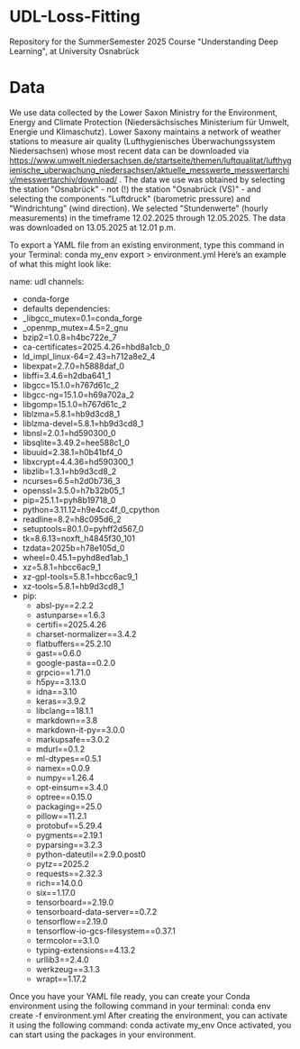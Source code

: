 # UDL-Loss-Fitting
Repository for the SummerSemester 2025 Course "Understanding Deep Learning", at University Osnabrück

# Data

We use data collected by the Lower Saxon Ministry for the Environment, Energy and Climate Protection (Niedersächsisches Ministerium für Umwelt, Energie und Klimaschutz). Lower Saxony maintains a network of weather stations to measure air quality (Lufthygienisches Überwachungssystem Niedersachsen) whose most recent data can be downloaded via https://www.umwelt.niedersachsen.de/startseite/themen/luftqualitat/lufthygienische_uberwachung_niedersachsen/aktuelle_messwerte_messwertarchiv/messwertarchiv/download/ . The data we use was obtained by selecting the station "Osnabrück" - not (!) the station "Osnabrück (VS)" - and selecting the components "Luftdruck" (barometric pressure) and "Windrichtung" (wind direction). We selected "Stundenwerte" (hourly measurements) in the timeframe 12.02.2025 through 12.05.2025. The data was downloaded on 13.05.2025 at 12.01 p.m.


To export a YAML file from an existing environment, type this command in your Terminal: conda my_env export > environment.yml
Here’s an example of what this might look like:

name: udl
channels:
  - conda-forge
  - defaults
dependencies:
  - _libgcc_mutex=0.1=conda_forge
  - _openmp_mutex=4.5=2_gnu
  - bzip2=1.0.8=h4bc722e_7
  - ca-certificates=2025.4.26=hbd8a1cb_0
  - ld_impl_linux-64=2.43=h712a8e2_4
  - libexpat=2.7.0=h5888daf_0
  - libffi=3.4.6=h2dba641_1
  - libgcc=15.1.0=h767d61c_2
  - libgcc-ng=15.1.0=h69a702a_2
  - libgomp=15.1.0=h767d61c_2
  - liblzma=5.8.1=hb9d3cd8_1
  - liblzma-devel=5.8.1=hb9d3cd8_1
  - libnsl=2.0.1=hd590300_0
  - libsqlite=3.49.2=hee588c1_0
  - libuuid=2.38.1=h0b41bf4_0
  - libxcrypt=4.4.36=hd590300_1
  - libzlib=1.3.1=hb9d3cd8_2
  - ncurses=6.5=h2d0b736_3
  - openssl=3.5.0=h7b32b05_1
  - pip=25.1.1=pyh8b19718_0
  - python=3.11.12=h9e4cc4f_0_cpython
  - readline=8.2=h8c095d6_2
  - setuptools=80.1.0=pyhff2d567_0
  - tk=8.6.13=noxft_h4845f30_101
  - tzdata=2025b=h78e105d_0
  - wheel=0.45.1=pyhd8ed1ab_1
  - xz=5.8.1=hbcc6ac9_1
  - xz-gpl-tools=5.8.1=hbcc6ac9_1
  - xz-tools=5.8.1=hb9d3cd8_1
  - pip:
      - absl-py==2.2.2
      - astunparse==1.6.3
      - certifi==2025.4.26
      - charset-normalizer==3.4.2
      - flatbuffers==25.2.10
      - gast==0.6.0
      - google-pasta==0.2.0
      - grpcio==1.71.0
      - h5py==3.13.0
      - idna==3.10
      - keras==3.9.2
      - libclang==18.1.1
      - markdown==3.8
      - markdown-it-py==3.0.0
      - markupsafe==3.0.2
      - mdurl==0.1.2
      - ml-dtypes==0.5.1
      - namex==0.0.9
      - numpy==1.26.4
      - opt-einsum==3.4.0
      - optree==0.15.0
      - packaging==25.0
      - pillow==11.2.1
      - protobuf==5.29.4
      - pygments==2.19.1
      - pyparsing==3.2.3
      - python-dateutil==2.9.0.post0
      - pytz==2025.2
      - requests==2.32.3
      - rich==14.0.0
      - six==1.17.0
      - tensorboard==2.19.0
      - tensorboard-data-server==0.7.2
      - tensorflow==2.19.0
      - tensorflow-io-gcs-filesystem==0.37.1
      - termcolor==3.1.0
      - typing-extensions==4.13.2
      - urllib3==2.4.0
      - werkzeug==3.1.3
      - wrapt==1.17.2

Once you have your YAML file ready, you can create your Conda environment using the following command in your terminal: conda env create -f environment.yml
After creating the environment, you can activate it using the following command: conda activate my_env
Once activated, you can start using the packages in your environment.
